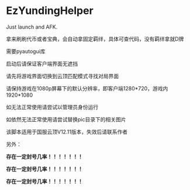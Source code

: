 # EzYundingHelper

Just launch and AFK.

拿来刷刷代币或者宝典，会自动拿固定羁绊，具体可查代码，没有羁绊拿就D牌

需要pyautogui库

启动后请保证客户端界面无遮挡

请先将游戏界面切换到云顶匹配模式寻找对局界面

请保持游戏在1080p屏幕下的默认分辨率，即客户端1280\*720，游戏内1920\*1080

如无法正常使用请尝试以管理员身份运行

如依然无法正常使用请尝试替换pic目录下的相关图片

该脚本适用于国服云顶V12.11版本，失效后请联系作者



另外：

**存在一定封号几率！！！！！！！**

**存在一定封号几率！！！！！！！**

**存在一定封号几率！！！！！！！**
